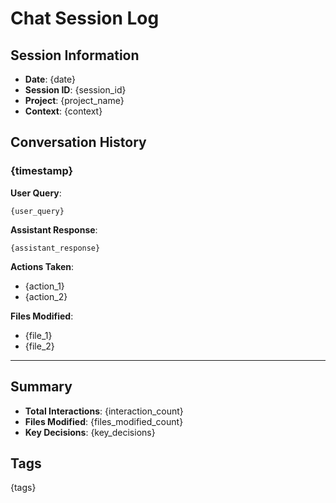 # Chat Session Log

## Session Information
- **Date**: {date}
- **Session ID**: {session_id}
- **Project**: {project_name}
- **Context**: {context}

## Conversation History

### {timestamp}
**User Query**:
```
{user_query}
```

**Assistant Response**:
```
{assistant_response}
```

**Actions Taken**:
- {action_1}
- {action_2}

**Files Modified**:
- {file_1}
- {file_2}

---

## Summary
- **Total Interactions**: {interaction_count}
- **Files Modified**: {files_modified_count}
- **Key Decisions**: {key_decisions}

## Tags
{tags}
